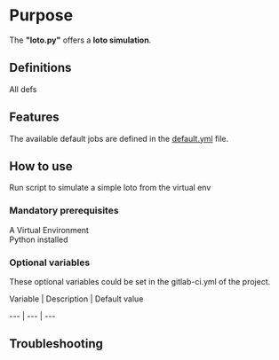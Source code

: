 # Purpose

 

The **"loto.py"** offers a **loto simulation**. 

 

## Definitions

All defs

 

## Features

 

The available default jobs are defined in the [default.yml](default.yml) file. 

 

## How to use

Run script to simulate a simple loto from the virtual env 

### Mandatory prerequisites

A Virtual Environment \
Python installed
 
### Optional variables

 

These optional variables could be set in the gitlab-ci.yml of the project. 

 

Variable | Description | Default value

--- | --- | ---



 

## Troubleshooting
